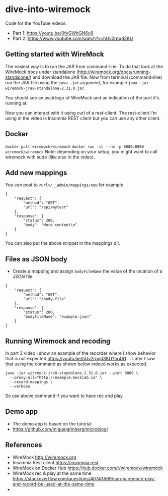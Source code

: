 # dive-into-wiremock
Code for the YouTube videos:
- Part 1: https://youtu.be/0fyGWhGN6y8 
- Part 2: https://www.youtube.com/watch?v=hUv2rpqd3KU

## Getting started with WireMock
The easiest way is to run the JAR from command-line. To do that look at the WireMock docs under standalone (http://wiremock.org/docs/running-standalone/) and download the JAR file. Now from terminal (command-line) run the JAR file using the ```java -jar``` argument, for example ```java -jar wiremock-jre8-standalone-2.31.0.jar```.

You should see an ascii logo of WireMock and an indication of the port it's running at. 

Now you can interact with it using curl of a rest-client. The rest-client I'm using in the video is Insomnia REST client but you can use any other client. 

## Docker
```docker pull wiremock/wiremock```
```docker run -it --rm -p 8080:8080 wiremock/wiremock```
Note: depending on your setup, you might want to call wiremock with sudo (like also in the video). 


## Add new mappings

You can post to ```<url>/__admin/mappings/new```
for example
```
{
    "request": {
        "method": "GET",
        "url": "/api/mytest"
    },
    "response": {
        "status": 200,
        "body": "More content\n"
    }
}
```
You can also put the above snippet in the mappings dir.


## Files as JSON body
- Create a mapping and assign ```bodyFileName``` the value of the location of a JSON file. 
```
{
    "request": {
        "method": "GET",
        "url": "/body-file"
    },
    "response": {
        "status": 200,
        "bodyFileName": "example.json"
    }
}
```

## Running Wiremock and recoding 
In part 2 video I show an example of the recorder where I show behavior that is not expected https://youtu.be/hUv2rpqd3KU?t=461 ... Later I saw that using the command as shown below indeed works as expected. 
```
java -jar wiremock-jre8-standalone-2.31.0.jar --port 8080 \
  --proxy-all="http://example.mocklab.io" \
  --record-mappings \ 
  --verbose 
```
So use above command if you want to have rec and play. 

## Demo app 
- The demo app is based on the tutorial 
- https://github.com/miguelgrinberg/microblog/


## References
- WireMock http://wiremock.org
- Insomnia Rest client https://insomnia.rest 
- WireMock on Docker Hub https://hub.docker.com/r/wiremock/wiremock
- WireMock rec & play at the same time https://stackoverflow.com/questions/40743569/can-wiremock-play-and-record-be-used-at-the-same-time
-


